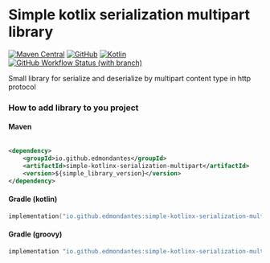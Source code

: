 # Simple kotlix serialization multipart library

[![Maven Central](http://img.shields.io/maven-central/v/io.github.edmondantes/simple-kotlinx-serialization-multipart?color=green&style=flat-square)](https://search.maven.org/search?q=g:io.github.edmondantes%20a:simple-kotlinx-serialization-multipart)
[![GitHub](http://img.shields.io/github/license/Simple-Kotlin-Project/simple-kotlinx-serialization-multipart?style=flat-square)](https://github.com/Simple-Kotlin-Project/simple-kotlinx-serialization-multipart/blob/master/LICENSE)
[![Kotlin](https://img.shields.io/badge/kotlin-1.9.10-blue.svg?logo=kotlin)](http://kotlinlang.org)
[![GitHub Workflow Status (with branch)](https://img.shields.io/github/actions/workflow/status/Simple-Kotlin-Project/simple-kotlinx-serialization-multipart/check.yml?branch=master&style=flat-square)](https://github.com/Simple-Kotlin-Project/simple-kotlinx-serialization-multipart/actions/workflows/check.yml)

Small library for serialize and deserialize by multipart content type in http protocol

### How to add library to you project

#### Maven

```xml

<dependency>
    <groupId>io.github.edmondantes</groupId>
    <artifactId>simple-kotlinx-serialization-multipart</artifactId>
    <version>${simple_library_version}</version>
</dependency>
```

#### Gradle (kotlin)

```kotlin
implementation("io.github.edmondantes:simple-kotlinx-serialization-multipart:${simple_library_version}")
```

#### Gradle (groovy)

```groovy
implementation "io.github.edmondantes:simple-kotlinx-serialization-multipart:${simple_library_version}"
```